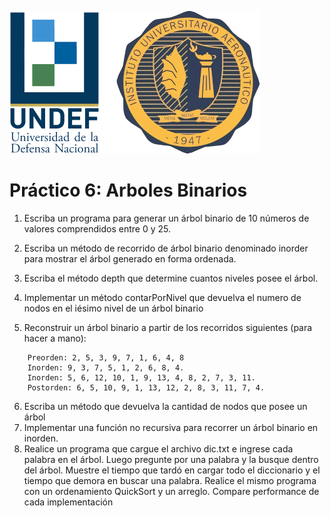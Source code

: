 ![IUA Logo](/logo-iua.png)

# Práctico 6: **Arboles Binarios**

1. Escriba un programa para generar un árbol binario de 10 números de valores
comprendidos entre 0 y 25.

2. Escriba un método de recorrido de árbol binario denominado inorder para mostrar
el árbol generado en forma ordenada.

3. Escriba el método depth que determine cuantos niveles posee el árbol.

4. Implementar un método contarPorNivel que devuelva el numero de nodos en el
iésimo nivel de un árbol binario

5. Reconstruir un árbol binario a partir de los recorridos siguientes (para hacer a
mano):
```
    Preorden: 2, 5, 3, 9, 7, 1, 6, 4, 8
    Inorden: 9, 3, 7, 5, 1, 2, 6, 8, 4.
    Inorden: 5, 6, 12, 10, 1, 9, 13, 4, 8, 2, 7, 3, 11.
    Postorden: 6, 5, 10, 9, 1, 13, 12, 2, 8, 3, 11, 7, 4.
```

6. Escriba un método que devuelva la cantidad de nodos que posee un árbol
7. Implementar una función no recursiva para recorrer un árbol binario en inorden.
8. Realice un programa que cargue el archivo dic.txt e ingrese cada palabra en el árbol.
Luego pregunte por una palabra y la busque dentro del árbol. Muestre el tiempo que
tardó en cargar todo el diccionario y el tiempo que demora en buscar una palabra.
Realice el mismo programa con un ordenamiento QuickSort y un arreglo. Compare
performance de cada implementación